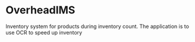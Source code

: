 # OverheadIMS
Inventory system for products during inventory count.
The application is to use OCR to speed up inventory
